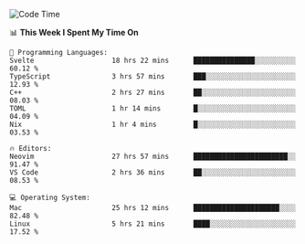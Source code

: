 <!-- [![Top Langs](https://github-readme-stats.vercel.app/api/top-langs/?username=gagahsyuja&theme=dracula&hide_border=true&border_radius=7)](https://github.com/anuraghazra/github-readme-stats) -->

<!--START_SECTION:waka-->
![Code Time](http://img.shields.io/badge/Code%20Time-889%20hrs%204%20mins-blue)

📊 **This Week I Spent My Time On** 

```text
💬 Programming Languages: 
Svelte                   18 hrs 22 mins      ███████████████░░░░░░░░░░   60.12 % 
TypeScript               3 hrs 57 mins       ███░░░░░░░░░░░░░░░░░░░░░░   12.93 % 
C++                      2 hrs 27 mins       ██░░░░░░░░░░░░░░░░░░░░░░░   08.03 % 
TOML                     1 hr 14 mins        █░░░░░░░░░░░░░░░░░░░░░░░░   04.09 % 
Nix                      1 hr 4 mins         █░░░░░░░░░░░░░░░░░░░░░░░░   03.53 % 

🔥 Editors: 
Neovim                   27 hrs 57 mins      ███████████████████████░░   91.47 % 
VS Code                  2 hrs 36 mins       ██░░░░░░░░░░░░░░░░░░░░░░░   08.53 % 

💻 Operating System: 
Mac                      25 hrs 12 mins      █████████████████████░░░░   82.48 % 
Linux                    5 hrs 21 mins       ████░░░░░░░░░░░░░░░░░░░░░   17.52 % 
```


<!--END_SECTION:waka-->
